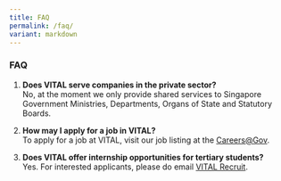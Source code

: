 ```yaml
---
title: FAQ
permalink: /faq/
variant: markdown
---
```

### **FAQ**

<ol>
    <li><p></p><div><b>Does VITAL serve companies in the private sector?</b></div>No, at the moment we only provide shared services to Singapore Government Ministries, Departments, Organs of State and Statutory Boards.<p></p>
    </li><li><p></p><div><b>How may I apply for a job in VITAL?</b></div>To apply for a job at VITAL, visit our job listing at the <a href="https://www.careers.hrp.gov.sg/sap/bc/ui5_ui5/sap/ZGERCFA004/index.html?search-keyword=VITAL" target="_blank">Careers@Gov</a>.<p></p>
    </li><li><p></p><div><b>Does VITAL offer internship opportunities for tertiary students?</b></div>Yes. For interested applicants, please do email <a href="mailto:vital_recruit@vital.gov.sg" target="_blank">VITAL Recruit</a>.<p></p>
 
</li></ol>